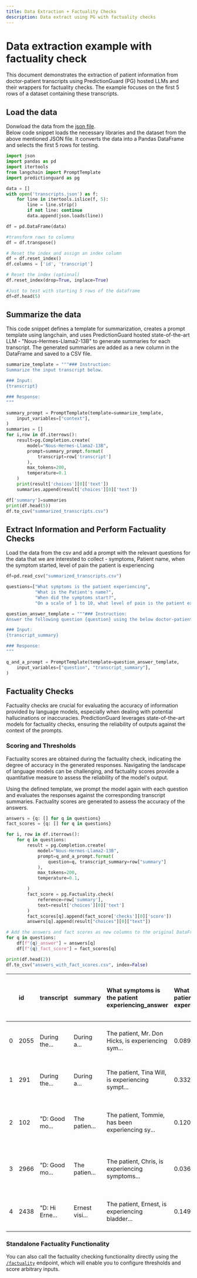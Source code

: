 ```yaml
---
title: Data Extraction + Factuality Checks
description: Data extract using PG with factuality checks
---
```


# Data extraction example with factuality check
This document demonstrates the extraction of patient information from doctor-patient transcripts using PredictionGuard (PG) hosted LLMs and their wrappers for factuality checks. The example focuses on the first 5 rows of a dataset containing these transcripts.

## Load the data 

Donwload the data from the [json file](pages/usingllms/transcript_data/transcripts.json).   
Below code snippet loads the necessary libraries and the dataset from the above mentioned JSON file. It converts the data into a Pandas DataFrame and selects the first 5 rows for testing.

```python
import json
import pandas as pd
import itertools
from langchain import PromptTemplate
import predictionguard as pg

data = []
with open('transcripts.json') as f:
    for line in itertools.islice(f, 5):
        line = line.strip()
        if not line: continue
        data.append(json.loads(line))

df = pd.DataFrame(data)

#transform rows to columns
df = df.transpose()

# Reset the index and assign an index column
df = df.reset_index()
df.columns = ['id', 'transcript']

# Reset the index (optional)
df.reset_index(drop=True, inplace=True)

#Just to test with starting 5 rows of the dataframe
df=df.head(5)
```

## Summarize the data
This code snippet defines a template for summarization, creates a prompt template using langchain, and uses PredictionGuard hosted state-of-the-art LLM - "Nous-Hermes-Llama2-13B" to generate summaries for each transcript. The generated summaries are added as a new column in the DataFrame and saved to a CSV file.


```python
summarize_template = """### Instruction:
Summarize the input transcript below.

### Input:
{transcript}

### Response:
"""

summary_prompt = PromptTemplate(template=summarize_template,
    input_variables=["context"],
)
summaries = []
for i,row in df.iterrows():
    result=pg.Completion.create(
        model="Nous-Hermes-Llama2-13B",
        prompt=summary_prompt.format(
            transcript=row['transcript']
        ),
        max_tokens=200,
        temperature=0.1
    )
    print(result['choices'][0]['text'])
    summaries.append(result['choices'][0]['text'])

df['summary']=summaries
print(df.head(5))
df.to_csv("summarized_transcripts.csv")
```
## Extract Information and Perform Factuality Checks
Load the data from the csv and add a prompt with the relevant questions for the data that we are interested to collect - symptoms, Patient name, when the symptom started, level of pain the patient is experiencing

```python
df=pd.read_csv("summarized_transcripts.csv")

questions=["What symptoms is the patient experiencing",
           "What is the Patient's name?",
           "When did the symptoms start?",
           "On a scale of 1 to 10, what level of pain is the patient experiencing?"]

question_answer_template = """### Instruction:
Answer the following question {question} using the below doctor-patient transcript summary.

### Input:
{transcript_summary}

### Response:
"""

q_and_a_prompt = PromptTemplate(template=question_answer_template,
    input_variables=["question", "transcript_summary"],
)
```
## Factuality Checks

Factuality checks are crucial for evaluating the accuracy of information provided by language models, especially when dealing with potential hallucinations or inaccuracies. PredictionGuard leverages state-of-the-art models for factuality checks, ensuring the reliability of outputs against the context of the prompts.

### Scoring and Thresholds
Factuality scores are obtained during the factuality check, indicating the degree of accuracy in the generated responses. Navigating the landscape of language models can be challenging, and factuality scores provide a quantitative measure to assess the reliability of the model's output.

Using the defined template, we prompt the model again with each question and evaluates the responses against the corresponding transcript summaries. Factuality scores are generated to assess the accuracy of the answers.

```python
answers = {q: [] for q in questions}
fact_scores = {q: [] for q in questions}

for i, row in df.iterrows():
    for q in questions:
        result = pg.Completion.create(
            model="Nous-Hermes-Llama2-13B",
            prompt=q_and_a_prompt.format(
                question=q, transcript_summary=row["summary"]
            ),
            max_tokens=200,
            temperature=0.1,

        )
        fact_score = pg.Factuality.check(
            reference=row['summary'],
            text=result['choices'][0]['text']
        )
        fact_scores[q].append(fact_score['checks'][0]['score'])
        answers[q].append(result["choices"][0]["text"])

# Add the answers and fact scores as new columns to the original DataFrame
for q in questions:
    df[f"{q}_answer"] = answers[q]
    df[f"{q}_fact_score"] = fact_scores[q]

print(df.head(2))
df.to_csv("answers_with_fact_scores.csv", index=False)
```

|    | id   | transcript   | summary   | What symptoms is the patient experiencing_answer   | What symptoms is the patient experiencing_fact_score   | What is the Patient's name?_answer   | What is the Patient's name?_fact_score   | When did the symptoms start?_answer   | When did the symptoms start?_fact_score   | On a scale of 1 to 10, what level of pain is the patient experiencing?_answer   | On a scale of 1 to 10, what level of pain is the patient experiencing?_fact_score   |
|---:|:-----|:-------------|:----------|:--------------------------------------------------|:------------------------------------------------------|:-------------------------------------|:-----------------------------------------|:-------------------------------------|:-----------------------------------------|:-----------------------------------------------------------------------------|:----------------------------------------------------------------------------------|
|  0 | 2055 | During the... | During a... | The patient, Mr. Don Hicks, is experiencing sym... | 0.08922114223                                        | The patient's name is Mr. Don Hicks. | 0.451582998                                 | The symptoms started when Mr. Don ... | 0.1504420638                               | The transcript summary does not conta... | 0.5611280203                                                                   |
|  1 | 291  | During the... | During a... | The patient, Tina Will, is experiencing sympt... | 0.3320894539                                        | The patient's name is Tina Will.     | 0.8268791437                               | The symptoms started when Tina pre... | 0.7537286878                               | I am sorry to hear that Tina is expe... | 0.2882582843                                                                   |  
|  2 | 102  | "D: Good mo... | The patien... | The patient, Tommie, has been experiencing sy... | 0.1203972548                                        | I'm sorry, the question "What is t... | 0.6292911172                               | The symptoms started when?             | 0.7372002602                               | "I'm sorry to hear that Tommie has b... | 0.1583527327                                                                   |
|  3 | 2966 | "D: Good mo... | The patien... | The patient, Chris, is experiencing symptoms... | 0.03648262098                                       | The patient's name is Chris.         | 0.8302355409                               | The symptoms started when Chris exp... | 0.8345838189                               | I'm sorry to hear that Chris is expe... | 0.7252672315                                                                   | 
|  4 | 2438 | "D: Hi Erne... | Ernest visi... | The patient, Ernest, is experiencing bladder... | 0.149951458                                        | The patient's name is Ernest.        | 0.6766917109                               | The symptoms started when Ernest st... | 0.1891670823                               | Based on the information provided, i... | 0.6463367343                                                                   |


### Standalone Factuality Functionality

You can also call the factuality checking functionality directly using the [`/factuality`](../reference/factuality) endpoint, which will enable you to configure thresholds and score arbitrary inputs.